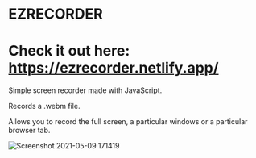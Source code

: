 # EZRECORDER
# Check it out here: https://ezrecorder.netlify.app/
Simple screen recorder made with JavaScript.

Records a .webm file.

Allows you to record the full screen, a particular windows or a particular browser tab.

![Screenshot 2021-05-09 171419](https://user-images.githubusercontent.com/75056416/117570929-179e0580-b0ea-11eb-866c-ae4482ab3c3d.png)


